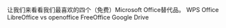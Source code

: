 让我们来看看我们最喜欢的四个（免费）Microsoft Office替代品。
WPS Office
LibreOffice vs openoffice
FreeOffice
Google Drive









